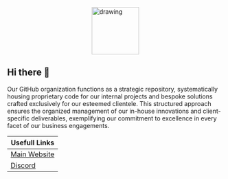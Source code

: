 <img src="https://cdn.stratosdev.xyz/images/branding/Stratos.png" alt="drawing" height="110" width="110" style="display: block; margin-left: auto;margin-right: auto;"/>

## Hi there 👋

Our GitHub organization functions as a strategic repository, systematically housing proprietary code for our internal projects and bespoke solutions crafted exclusively for our esteemed clientele. This structured approach ensures the organized management of our in-house innovations and client-specific deliverables, exemplifying our commitment to excellence in every facet of our business engagements.

| Usefull Links                             |
|-------------------------------------------|
|[Main Website](https://stratosdev.xyz)     |
|[Discord](https://stratosdev.xyz/discord)  |
